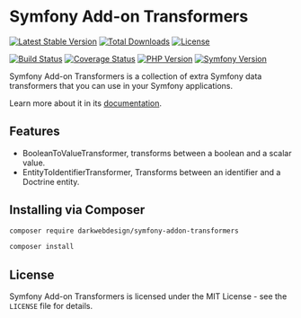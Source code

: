# Symfony Add-on Transformers

[![Latest Stable Version](https://poser.pugx.org/darkwebdesign/symfony-addon-transformers/v/stable?format=flat)](https://packagist.org/packages/darkwebdesign/symfony-addon-transformers)
[![Total Downloads](https://poser.pugx.org/darkwebdesign/symfony-addon-transformers/downloads?format=flat)](https://packagist.org/packages/darkwebdesign/symfony-addon-transformers)
[![License](https://poser.pugx.org/darkwebdesign/symfony-addon-transformers/license?format=flat)](https://packagist.org/packages/darkwebdesign/symfony-addon-transformers)

[![Build Status](https://travis-ci.org/darkwebdesign/symfony-addon-transformers.svg?branch=3.2)](https://travis-ci.org/darkwebdesign/symfony-addon-transformers?branch=3.2)
[![Coverage Status](https://codecov.io/gh/darkwebdesign/symfony-addon-transformers/branch/3.2/graph/badge.svg)](https://codecov.io/gh/darkwebdesign/symfony-addon-transformers)
[![PHP Version](https://img.shields.io/badge/php-5.5%2B-777BB3.svg)](https://php.net/)
[![Symfony Version](https://img.shields.io/badge/symfony-3.2-93C74B.svg)](https://symfony.com/)

Symfony Add-on Transformers is a collection of extra Symfony data transformers that you can use in your Symfony
applications.

Learn more about it in its [documentation](https://github.com/darkwebdesign/symfony-addon-pack/blob/3.2/doc/reference/transformers/index.md).

## Features

* BooleanToValueTransformer, transforms between a boolean and a scalar value.
* EntityToIdentifierTransformer, Transforms between an identifier and a Doctrine entity.

## Installing via Composer

```bash
composer require darkwebdesign/symfony-addon-transformers
```

```bash
composer install
```

## License

Symfony Add-on Transformers is licensed under the MIT License - see the `LICENSE` file for details.
